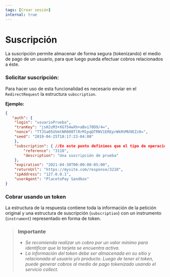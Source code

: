 ```yaml
---
tags: [Crear sesión]
internal: true
---
```


# Suscripción

La suscripción permite almacenar de forma segura (tokenizando) el medio de pago de un usuario, para que luego pueda efectuar cobros relacionados a éste.

### **Solicitar suscripción:**

Para hacer uso de esta funcionalidad es necesario enviar en el `RedirectRequest` la estructura `subscription`.

**Ejemplo:**

```json
{
   "auth": {
    "login": "usuarioPrueba",
    "tranKey": "jsHJzM3+XG754wXh+aBvi70D9/4=",
    "nonce": "TTJSa05UVmtNR000TlRrM1pqQTRNV1EREprWkRVMU9EZz0=",
    "seed": "2019-04-25T18:17:23-04:00"
    },
    "subscription": { //En este punto definimos que el tipo de operación es una suscripción
        "reference": "3110",
        "description": "Una suscripción de prueba"
    },
    "expiration": "2021-04-30T00:00:00-05:00",
    "returnUrl": "https://mysite.com/response/3210",
    "ipAddress": "127.0.0.1",
    "userAgent": "PlacetoPay Sandbox"
}
```

### **Cobrar usando un token**

La estructura de la respuesta contiene toda la información de la petición original y una estructura de suscripción (`subscription`) con un instrumento (`instrument`) representado en forma de token.

<!-- theme: warning -->

> ### Importante
>
> - _Se recomienda realizar un cobro por un valor mínimo para identificar que la tarjeta se encuentra activa._
> - _La información del token debe ser almacenada en su sitio y relacionada al usuario y/o producto. Luego de tener el token, puede generar cobros al medio de pago tokenizado usando el servicio collect._
